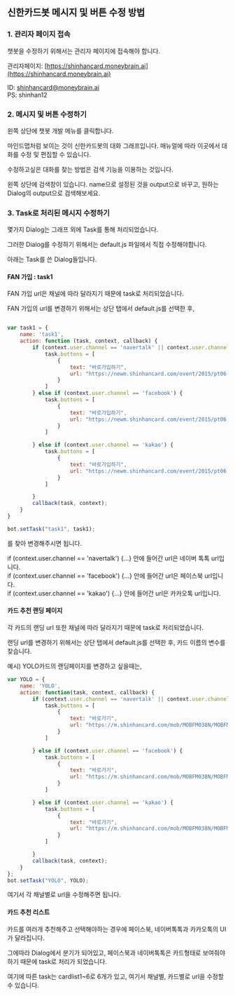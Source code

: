 ## 신한카드봇 메시지 및 버튼 수정 방법
### 1. 관리자 페이지 접속

챗봇을 수정하기 위해서는 관리자 페이지에 접속해야 합니다.

관리자페이지: [https://shinhancard.moneybrain.ai](https://shinhancard.moneybrain.ai)

ID: shinhancard@moneybrain.ai  
PS: shinhan12

### 2. 메시지 및 버튼 수정하기

왼쪽 상단에 챗봇 개발 메뉴를 클릭합니다.

마인드맵처럼 보이는 것이 신한카드봇의 대화 그래프입니다. 매뉴얼에 따라 이곳에서 대화를 수정 및 편집할 수 있습니다.  

수정하고싶은 대화를 찾는 방법은 검색 기능을 이용하는 것입니다.

왼쪽 상단에 검색창이 있습니다. name으로 설정된 것을 output으로 바꾸고, 원하는 Dialog의 output으로 검색해보세요.

### 3. Task로 처리된 메시지 수정하기

몇가지 Dialog는 그래프 외에 Task를 통해 처리되었습니다.

그러한 Dialog를 수정하기 위해서는 default.js 파일에서 직접 수정해야합니다.

아래는 Task를 쓴 Dialog들입니다.

#### FAN 가입 : task1

FAN 가입 url은 채널에 따라 달라지기 때문에 task로 처리되었습니다.

FAN 가입의 url를 변경하기 위해서는 상단 탭에서 default.js를 선택한 후,

```javascript

var task1 = {
    name: 'task1',
    action: function (task, context, callback) {
        if (context.user.channel == 'navertalk' || context.user.channel == 'socket') {
            task.buttons = [
                {
                    text: "바로가입하기",
                    url: "https://newm.shinhancard.com/event/2015/pt06.jsp?prm=naver"
                }
            ]
        } else if (context.user.channel == 'facebook') {
            task.buttons = [
                {
                    text: "바로가입하기",
                    url: "https://newm.shinhancard.com/event/2015/pt06.jsp?prm=facebook"
                }
            ]

        } else if (context.user.channel == 'kakao') {
            task.buttons = [
                {
                    text: "바로가입하기",
                    url: "https://newm.shinhancard.com/event/2015/pt06.jsp?prm=kakao"
                }
            ]

        }
        callback(task, context);
    }
}

bot.setTask("task1", task1);
```
를 찾아 변경해주시면 됩니다.

if (context.user.channel == 'navertalk') {...} 안에 들어간 url은 네이버 톡톡 url입니다.  
if (context.user.channel == 'facebook') {...} 안에 들어간 url은 페이스북 url입니다.  
if (context.user.channel == 'kakao') {...} 안에 들어간 url은 카카오톡 url입니다.

#### 카드 추천 랜딩 페이지

각 카드의 랜딩 url 또한 채널에 따라 달라지기 때문에 task로 처리되었습니다.

랜딩 url를 변경하기 위해서는 상단 탭에서 default.js를 선택한 후, 카드 이름의 변수를 찾습니다.

예시) YOLO카드의 랜딩페이지를 변경하고 싶을때는,

```javascript
var YOLO = {
    name: 'YOLO',
    action: function(task, context, callback) {
        if (context.user.channel == 'navertalk' || context.user.channel == 'socket') {
            task.buttons = [
                {
                    text: "바로가기",
                    url: "https://m.shinhancard.com/mob/MOBFM038N/MOBFM038C03.shc?EntryLoc=2804&tmEntryLoc=TM2534&empSeq=563&datakey&agcCd="
                }
            ]

        } else if (context.user.channel == 'facebook') {
            task.buttons = [
                {
                    text: "바로가기",
                    url: "https://m.shinhancard.com/mob/MOBFM038N/MOBFM038C03.shc?EntryLoc=2804&tmEntryLoc=TM2534&empSeq=562&datakey&agcCd="
                }
            ]

        } else if (context.user.channel == 'kakao') {
            task.buttons = [
                {
                    text: "바로가기",
                    url: "https://m.shinhancard.com/mob/MOBFM038N/MOBFM038C03.shc?EntryLoc=2804&tmEntryLoc=TM2534&empSeq=561&datakey&agcCd="
                }
            ]

        }
        callback(task, context);
    }
};
bot.setTask("YOLO", YOLO);
```

여기서 각 채널별로 url을 수정해주면 됩니다.

#### 카드 추천 리스트

카드를 여러개 추천해주고 선택해야하는 경우에 페이스북, 네이버톡톡과 카카오톡의 UI가 달라집니다.

그에따라 Dialog에서 분기가 되어있고, 페이스북과 네이버톡톡은 카드형태로 보여줘야하기 때문에 task로 처리가 되었습니다.

여기에 따른 task는 cardlist1~6로 6개가 있고, 여기서 채널별, 카드별로 url을 수정할 수 있습니다.



